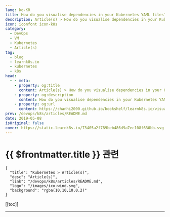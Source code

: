 ```yaml
---
lang: ko-KR
title: How do you visualise dependencies in your Kubernetes YAML files?
description: Article(s) > How do you visualise dependencies in your Kubernetes YAML files?
icon: iconfont icon-k8s
category:
  - DevOps
  - VM
  - Kubernetes
  - Article(s)
tag:
  - blog
  - learnk8s.io
  - kubernetes
  - k8s
head:
  - - meta:
    - property: og:title
      content: Article(s) > How do you visualise dependencies in your Kubernetes YAML files?
    - property: og:description
      content: How do you visualise dependencies in your Kubernetes YAML files?
    - property: og:url
      content: https://chanhi2000.github.io/bookshelf/learnk8s.io/visualise-dependencies-kubernetes.html
prev: /devops/k8s/articles/README.md
date: 2019-05-08
isOriginal: false
cover: https://static.learnk8s.io/73405a2f789beb486d9a7ec108f630bb.svg
---
```


# {{ $frontmatter.title }} 관련

```component VPCard
{
  "title": "Kubernetes > Article(s)",
  "desc": "Article(s)",
  "link": "/devops/k8s/articles/README.md",
  "logo": "/images/ico-wind.svg",
  "background": "rgba(10,10,10,0.2)"
}
```

[[toc]]

---

<SiteInfo
  name="How do you visualise dependencies in your Kubernetes YAML files?"
  desc="When you have a large number of resources in your Kubernetes cluster, you might lose track of all relationships between them. Learn how to visualise your dependencies."
  url="https://learnk8s.io/visualise-dependencies-kubernetes"
  logo="https://static.learnk8s.io/f7e5160d4744cf05c46161170b5c11c9.svg"
  preview="https://static.learnk8s.io/73405a2f789beb486d9a7ec108f630bb.svg"/>

<!-- TODO: 작성 -->
